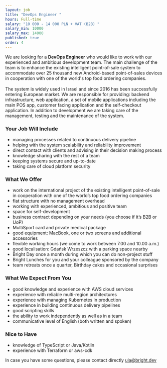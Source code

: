 ```yaml
---
layout: job
title: "DevOps Engineer "
hours: Full-time
salary: "10 000 - 14 000 PLN + VAT (B2B) "
salary_min: 10000
salary_max: 14000
published: true
order: 4
---
```

We are looking for a **DevOps Engineer** who would like to work with our experienced and ambitious development team. The main challenge of the team is to enhance the existing intelligent point-of-sale system to accommodate over 25 thousand new Android-based point-of-sales devices in cooperation with one of the world's top food ordering companies.\
\
The system is widely used in Israel and since 2016 has been successfully entering European market. We are responsible for providing: backend infrastructure, web application, a set of mobile applications including the main POS app, customer facing application and the self-checkout application. In addition to development we are taking care of the management, testing and the maintenance of the system.

### **Your Job Will Include**

* managing processes related to continuous delivery pipeline
* helping with the system scalability and reliability improvement
* direct contact with clients and advising in their decision making process
* knowledge sharing with the rest of a team
* keeping systems secure and up-to-date
* taking care of cloud platform security

### What We Offer

* work on the international project of the existing intelligent point-of-sale in cooperation with one of the world’s top food ordering companies
* flat structure with no management overhead
* working with experienced, ambitious and positive team
* space for self-development
* business contract depending on your needs (you choose if it’s B2B or UoP)
* MultiSport card and private medical package
* good equipment: MacBook, one or two screens and additional accessories
* flexible working hours (we come to work between 7.00 and 10.00 a.m.)
* good localisation: Gdańsk Wrzeszcz with a parking space nearby
* Bright Day once a month during which you can do non-project stuff
* Bright Lunches for you and your colleague sponsored by the company
* team retreats once a quarter, Birthday cakes and occasional surprises



### What We Expect From You 

* good knowledge and experience with AWS cloud services
* experience with reliable multi-region architectures
* experience with managing Kubernetes in production
* experience in building continuous delivery pipelines
* good scripting skills
* the ability to work independently as well as in a team
* communicative level of English (both written and spoken)

### Nice to Have 

* knowledge of TypeScript or Java/Kotlin
* experience with Terraform or aws-cdk



In case you have some questions, please contact directly ula@bright.dev